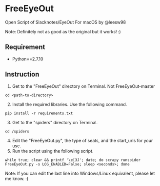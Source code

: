 # FreeEyeOut
Open Script of Slacknotes/EyeOut For macOS by @leesw98

Note: Definitely not as good as the original but it works! :)

## Requirement
 - Python==2.7.10

## Instruction
1. Get to the "FreeEyeOut" directory on Terminal. Not FreeEyeOut-master
```
cd <path-to-directory>
```
2. Install the required libraries. Use the following command.
```
pip install -r requirements.txt
```
3. Get to the "spiders" directory on Terminal.
```
cd /spiders
```
4. Edit the "FreeEyeOut.py", the type of seats, and the start_urls for your use.
5. Run the script using the following script.
```
while true; clear && printf '\e[3J'; date; do scrapy runspider FreeEyeOut.py -s LOG_ENABLED=False; sleep <seconds>; done
```
Note: If you can edit the last line into Windows/Linux equivalent, please let me know. :)



